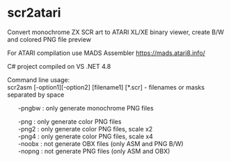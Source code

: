 # scr2atari
Convert monochrome ZX SCR art to ATARI XL/XE binary viewer, create B/W and colored PNG file preview

For ATARI compilation use MADS Assembler https://mads.atari8.info/

C# project compiled on VS .NET 4.8

Command line usage:<br>
scr2asm [-option1][-option2] [filename1] [*.scr] - filenames or masks separated by space<br>
<p style="text-indent:25px;">-pngbw  : only generate monochrome PNG files<br></p>
<div style="text-indent:25px;">-png    : only generate color PNG files<br></div>
<div style="text-indent:25px;">-png2   : only generate color PNG files, scale x2<br></div>
<div style="text-indent:25px;">-png4   : only generate color PNG files, scale x4<br></div>
<div style="text-indent:25px;">-noobx  : not  generate OBX files (only ASM and PNG B/W)<br></div>
<div style="text-indent:25px;">-nopng  : not  generate PNG files (only ASM and OBX)<br></div>
